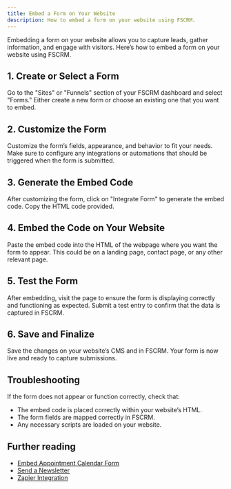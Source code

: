 ```yaml
---
title: Embed a Form on Your Website
description: How to embed a form on your website using FSCRM.
---
```


Embedding a form on your website allows you to capture leads, gather information, and engage with visitors. Here’s how to embed a form on your website using FSCRM.

## 1. Create or Select a Form

Go to the "Sites" or "Funnels" section of your FSCRM dashboard and select "Forms." Either create a new form or choose an existing one that you want to embed.

## 2. Customize the Form

Customize the form’s fields, appearance, and behavior to fit your needs. Make sure to configure any integrations or automations that should be triggered when the form is submitted.

## 3. Generate the Embed Code

After customizing the form, click on "Integrate Form" to generate the embed code. Copy the HTML code provided.

## 4. Embed the Code on Your Website

Paste the embed code into the HTML of the webpage where you want the form to appear. This could be on a landing page, contact page, or any other relevant page.

## 5. Test the Form

After embedding, visit the page to ensure the form is displaying correctly and functioning as expected. Submit a test entry to confirm that the data is captured in FSCRM.

## 6. Save and Finalize

Save the changes on your website’s CMS and in FSCRM. Your form is now live and ready to capture submissions.

## Troubleshooting

If the form does not appear or function correctly, check that:
- The embed code is placed correctly within your website’s HTML.
- The form fields are mapped correctly in FSCRM.
- Any necessary scripts are loaded on your website.

## Further reading

- [Embed Appointment Calendar Form](/guides/embed-appointment-calendar)
- [Send a Newsletter](/guides/send-newsletter)
- [Zapier Integration](/guides/zapier-integration)
